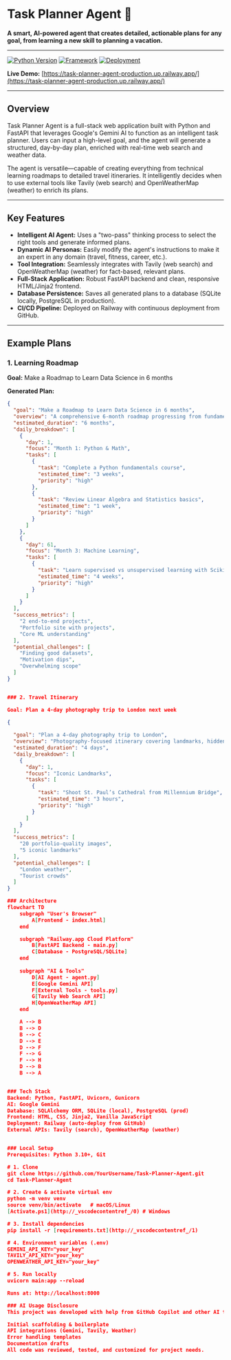# Task Planner Agent 🚀

**A smart, AI-powered agent that creates detailed, actionable plans for any goal, from learning a new skill to planning a vacation.**

---

[![Python Version](https://img.shields.io/badge/Python-3.12-blue.svg)](https://www.python.org/downloads/)
[![Framework](https://img.shields.io/badge/Framework-FastAPI-green.svg)](https://fastapi.tiangolo.com/)
[![Deployment](https://img.shields.io/badge/Deployed%20on-Railway-lightgrey.svg)](https://railway.app/)

**Live Demo:** [https://task-planner-agent-production.up.railway.app/](https://task-planner-agent-production.up.railway.app/)

---

## Overview

Task Planner Agent is a full-stack web application built with Python and FastAPI that leverages Google's Gemini AI to function as an intelligent task planner. Users can input a high-level goal, and the agent will generate a structured, day-by-day plan, enriched with real-time web search and weather data.

The agent is versatile—capable of creating everything from technical learning roadmaps to detailed travel itineraries. It intelligently decides when to use external tools like Tavily (web search) and OpenWeatherMap (weather) to enrich its plans.

---

## Key Features

- **Intelligent AI Agent:** Uses a "two-pass" thinking process to select the right tools and generate informed plans.
- **Dynamic AI Personas:** Easily modify the agent's instructions to make it an expert in any domain (travel, fitness, career, etc.).
- **Tool Integration:** Seamlessly integrates with Tavily (web search) and OpenWeatherMap (weather) for fact-based, relevant plans.
- **Full-Stack Application:** Robust FastAPI backend and clean, responsive HTML/Jinja2 frontend.
- **Database Persistence:** Saves all generated plans to a database (SQLite locally, PostgreSQL in production).
- **CI/CD Pipeline:** Deployed on Railway with continuous deployment from GitHub.

---

## Example Plans

### 1. Learning Roadmap

**Goal:** Make a Roadmap to Learn Data Science in 6 months

**Generated Plan:**
```json
{
  "goal": "Make a Roadmap to Learn Data Science in 6 months",
  "overview": "A comprehensive 6-month roadmap progressing from fundamentals to advanced projects.",
  "estimated_duration": "6 months",
  "daily_breakdown": [
    {
      "day": 1,
      "focus": "Month 1: Python & Math",
      "tasks": [
        {
          "task": "Complete a Python fundamentals course",
          "estimated_time": "3 weeks",
          "priority": "high"
        },
        {
          "task": "Review Linear Algebra and Statistics basics",
          "estimated_time": "1 week",
          "priority": "high"
        }
      ]
    },
    {
      "day": 61,
      "focus": "Month 3: Machine Learning",
      "tasks": [
        {
          "task": "Learn supervised vs unsupervised learning with Scikit-learn",
          "estimated_time": "4 weeks",
          "priority": "high"
        }
      ]
    }
  ],
  "success_metrics": [
    "2 end-to-end projects",
    "Portfolio site with projects",
    "Core ML understanding"
  ],
  "potential_challenges": [
    "Finding good datasets",
    "Motivation dips",
    "Overwhelming scope"
  ]
}


### 2. Travel Itinerary

Goal: Plan a 4-day photography trip to London next week

{
  
  "goal": "Plan a 4-day photography trip to London",
  "overview": "Photography-focused itinerary covering landmarks, hidden gems, and street life.",
  "estimated_duration": "4 days",
  "daily_breakdown": [
    {
      "day": 1,
      "focus": "Iconic Landmarks",
      "tasks": [
        {
          "task": "Shoot St. Paul’s Cathedral from Millennium Bridge",
          "estimated_time": "3 hours",
          "priority": "high"
        }
      ]
    }
  ],
  "success_metrics": [
    "20 portfolio-quality images",
    "5 iconic landmarks"
  ],
  "potential_challenges": [
    "London weather",
    "Tourist crowds"
  ]
}

### Architecture
flowchart TD
    subgraph "User's Browser"
        A[Frontend - index.html]
    end

    subgraph "Railway.app Cloud Platform"
        B[FastAPI Backend - main.py]
        C[Database - PostgreSQL/SQLite]
    end
    
    subgraph "AI & Tools"
        D[AI Agent - agent.py]
        E[Google Gemini API]
        F[External Tools - tools.py]
        G[Tavily Web Search API]
        H[OpenWeatherMap API]
    end

    A --> B
    B --> D
    B --> C
    D --> E
    D --> F
    F --> G
    F --> H
    D --> B
    B --> A


### Tech Stack
Backend: Python, FastAPI, Uvicorn, Gunicorn
AI: Google Gemini
Database: SQLAlchemy ORM, SQLite (local), PostgreSQL (prod)
Frontend: HTML, CSS, Jinja2, Vanilla JavaScript
Deployment: Railway (auto-deploy from GitHub)
External APIs: Tavily (search), OpenWeatherMap (weather)


### Local Setup
Prerequisites: Python 3.10+, Git

# 1. Clone
git clone https://github.com/YourUsername/Task-Planner-Agent.git
cd Task-Planner-Agent

# 2. Create & activate virtual env
python -m venv venv
source venv/bin/activate   # macOS/Linux
[Activate.ps1](http://_vscodecontentref_/0) # Windows

# 3. Install dependencies
pip install -r [requirements.txt](http://_vscodecontentref_/1)

# 4. Environment variables (.env)
GEMINI_API_KEY="your_key"
TAVILY_API_KEY="your_key"
OPENWEATHER_API_KEY="your_key"

# 5. Run locally
uvicorn main:app --reload

Runs at: http://localhost:8000

### AI Usage Disclosure
This project was developed with help from GitHub Copilot and other AI tools for:

Initial scaffolding & boilerplate
API integrations (Gemini, Tavily, Weather)
Error handling templates
Documentation drafts
All code was reviewed, tested, and customized for project needs.

